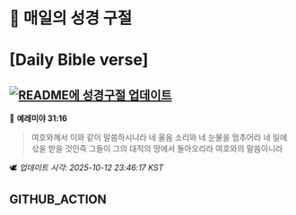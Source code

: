 # 🙏 매일의 성경 구절
# [Daily Bible verse]
## [![README에 성경구절 업데이트](https://github.com/DONGSUKA/first_test/actions/workflows/update-readme-bible.yml/badge.svg)](https://github.com/DONGSUKA/first_test/actions/workflows/update-readme-bible.yml)
<!-- START_BIBLE_VERSE -->
📖 **예레미야 31:16**
> 여호와께서 이와 같이 말씀하시니라 네 울음 소리와 네 눈물을 멈추어라 네 일에 삯을 받을 것인즉 그들이 그의 대적의 땅에서 돌아오리라 여호와의 말씀이니라

🕊️ _업데이트 시각: 2025-10-12 23:46:17 KST_
  <!-- END_BIBLE_VERSE -->
## GITHUB_ACTION
